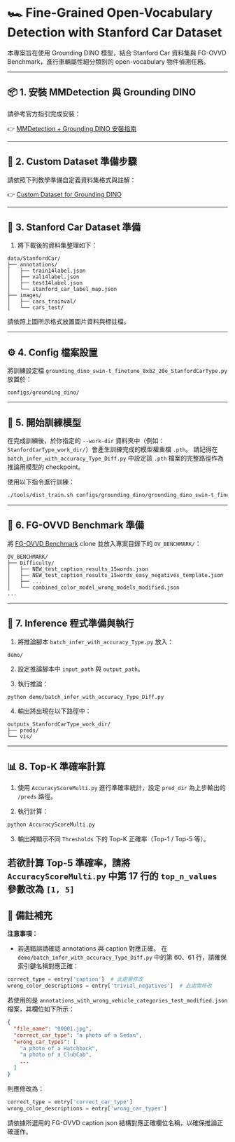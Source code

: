 
# 🏎️ Fine-Grained Open-Vocabulary Detection with Stanford Car Dataset

本專案旨在使用 Grounding DINO 模型，結合 Stanford Car 資料集與 FG-OVVD Benchmark，進行車輛屬性細分類別的 open-vocabulary 物件偵測任務。

---

## 📦 1. 安裝 MMDetection 與 Grounding DINO

請參考官方指引完成安裝：

👉 [MMDetection + Grounding DINO 安裝指南](https://github.com/open-mmlab/mmdetection/tree/main/configs/grounding_dino#installation)

---

## 📁 2. Custom Dataset 準備步驟

請依照下列教學準備自定義資料集格式與註解：

👉 [Custom Dataset for Grounding DINO](https://github.com/open-mmlab/mmdetection/tree/main/configs/grounding_dino#custom-dataset)

---

## 🚗 3. Stanford Car Dataset 準備

1. 將下載後的資料集整理如下：

```
data/StanfordCar/
├── annotations/
│   ├── train14label.json
│   ├── val14label.json
│   ├── test14label.json
│   └── stanford_car_label_map.json
├── images/
│   ├── cars_trainval/
│   └── cars_test/
```

請依照上圖所示格式放置圖片資料與標註檔。

---

## ⚙️ 4. Config 檔案設置

將訓練設定檔 `grounding_dino_swin-t_finetune_8xb2_20e_StanfordCarType.py` 放置於：

```
configs/grounding_dino/
```

---

## 🚀 5. 開始訓練模型

在完成訓練後，於你指定的 `--work-dir` 資料夾中（例如：`StanfordCarType_work_dir/`）會產生訓練完成的模型權重檔 `.pth`。
請記得在 `batch_infer_with_accuracy_Type_Diff.py` 中設定該 `.pth` 檔案的完整路徑作為推論用模型的 checkpoint。

使用以下指令進行訓練：

```bash
./tools/dist_train.sh configs/grounding_dino/grounding_dino_swin-t_finetune_8xb2_20e_StanfordCarType.py 1 --work-dir StanfordCarType_work_dir
```

---

## 🧪 6. FG-OVVD Benchmark 準備

將 [FG-OVVD Benchmark](https://github.com/ccuvislab/FG-OVVD) clone 並放入專案目錄下的 `OV_BENCHMARK/`：

```
OV_BENCHMARK/
├── Difficulty/
│   ├── NEW_test_caption_results_15words.json
│   ├── NEW_test_caption_results_15words_easy_negatives_template.json
│   ├── ...
│   └── combined_color_model_wrong_models_modified.json
...
```

---

## 🧾 7. Inference 程式準備與執行

1. 將推論腳本 `batch_infer_with_accuracy_Type.py` 放入：

```
demo/
```

2. 設定推論腳本中 `input_path` 與 `output_path`。

3. 執行推論：

```bash
python demo/batch_infer_with_accuracy_Type_Diff.py
```

4. 輸出將出現在以下路徑中：

```
outputs_StanfordCarType_work_dir/
├── preds/
└── vis/
```

---

## 📊 8. Top-K 準確率計算

1. 使用 `AccuracyScoreMulti.py` 進行準確率統計，設定 `pred_dir` 為上步輸出的 `/preds` 路徑。

2. 執行計算：

```bash
python AccuracyScoreMulti.py
```

3. 輸出將顯示不同 `Thresholds` 下的 Top-K 正確率（Top-1 / Top-5 等）。

若欲計算 Top-5 準確率，請將 `AccuracyScoreMulti.py` 中第 17 行的 `top_n_values` 參數改為 `[1, 5]`
---

## 📝 備註補充

**注意事項：**

- 若遇錯誤請確認 annotations 與 caption 對應正確。
在 `demo/batch_infer_with_accuracy_Type_Diff.py` 中的第 60、61 行，請確保索引鍵名稱對應正確：

```python
correct_type = entry['caption']  # 此處需修改
wrong_color_descriptions = entry['trivial_negatives']  # 此處需修改
```

若使用的是 `annotations_with_wrong_vehicle_categories_test_modified.json` 檔案，其欄位如下所示：

```json
{
  "file_name": "00001.jpg",
  "correct_car_type": "a photo of a Sedan",
  "wrong_car_types": [
    "a photo of a Hatchback",
    "a photo of a ClubCab",
    ...
  ]
}
```

則應修改為：

```python
correct_type = entry['correct_car_type']
wrong_color_descriptions = entry['wrong_car_types']
```

請依據所選用的 FG-OVVD caption json 結構對應正確欄位名稱，以確保推論正確運作。
